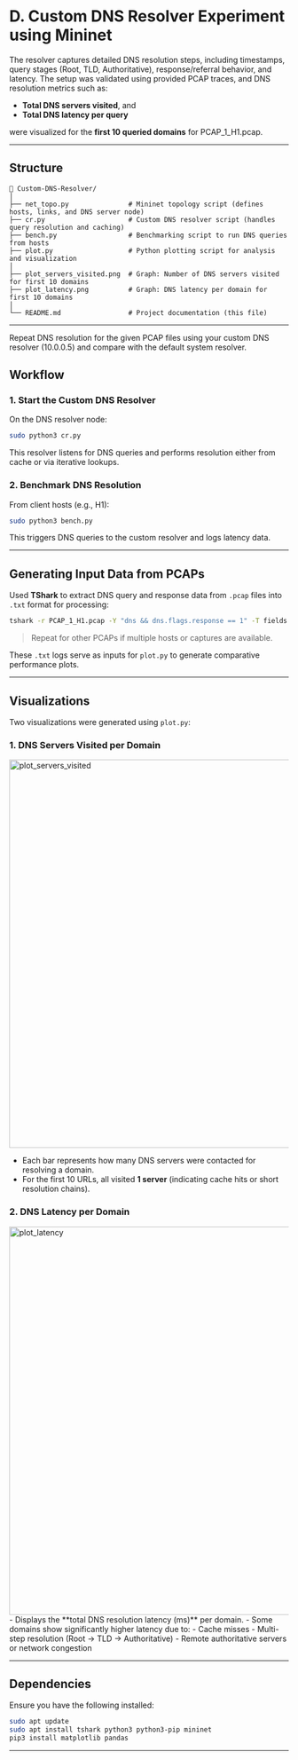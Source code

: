 # D. Custom DNS Resolver Experiment using Mininet

The resolver captures detailed DNS resolution steps, including timestamps, query stages (Root, TLD, Authoritative), response/referral behavior, and latency. The setup was validated using provided PCAP traces, and DNS resolution metrics such as:
- **Total DNS servers visited**, and  
- **Total DNS latency per query**  

were visualized for the **first 10 queried domains** for PCAP_1_H1.pcap.

---

## Structure

```
📂 Custom-DNS-Resolver/
│
├── net_topo.py               # Mininet topology script (defines hosts, links, and DNS server node)
├── cr.py                     # Custom DNS resolver script (handles query resolution and caching)
├── bench.py                  # Benchmarking script to run DNS queries from hosts
├── plot.py                   # Python plotting script for analysis and visualization
│
├── plot_servers_visited.png  # Graph: Number of DNS servers visited for first 10 domains
├── plot_latency.png          # Graph: DNS latency per domain for first 10 domains
│
└── README.md                 # Project documentation (this file)
```

---
Repeat DNS resolution for the given PCAP files using your custom DNS resolver (10.0.0.5) and compare with the default system resolver.


## Workflow

### 1. **Start the Custom DNS Resolver**
On the DNS resolver node:
```bash
sudo python3 cr.py
```
This resolver listens for DNS queries and performs resolution either from cache or via iterative lookups.

### 2. **Benchmark DNS Resolution**
From client hosts (e.g., H1):
```bash
sudo python3 bench.py
```
This triggers DNS queries to the custom resolver and logs latency data.

---

## Generating Input Data from PCAPs

Used **TShark** to extract DNS query and response data from `.pcap` files into `.txt` format for processing:

```bash
tshark -r PCAP_1_H1.pcap -Y "dns && dns.flags.response == 1" -T fields -e frame.time -e dns.qry.name -e dns.a -e dns.flags.rcode -e dns.retransmission > dns_log_PCAP1.txt
```

> Repeat for other PCAPs if multiple hosts or captures are available.

These `.txt` logs serve as inputs for `plot.py` to generate comparative performance plots.

---

## Visualizations

Two visualizations were generated using `plot.py`:

### 1. **DNS Servers Visited per Domain**
<img width="1500" height="700" alt="plot_servers_visited" src="https://github.com/user-attachments/assets/1f03e4e6-d08d-468f-8645-c31232188514" />

- Each bar represents how many DNS servers were contacted for resolving a domain.
- For the first 10 URLs, all visited **1 server** (indicating cache hits or short resolution chains).

### 2. **DNS Latency per Domain**
<img width="1500" height="700" alt="plot_latency" src="https://github.com/user-attachments/assets/2590d11e-5751-465a-b8d8-53040723261c" />
- Displays the **total DNS resolution latency (ms)** per domain.
- Some domains show significantly higher latency due to:
  - Cache misses
  - Multi-step resolution (Root → TLD → Authoritative)
  - Remote authoritative servers or network congestion

---

## Dependencies

Ensure you have the following installed:

```bash
sudo apt update
sudo apt install tshark python3 python3-pip mininet
pip3 install matplotlib pandas
```

---

